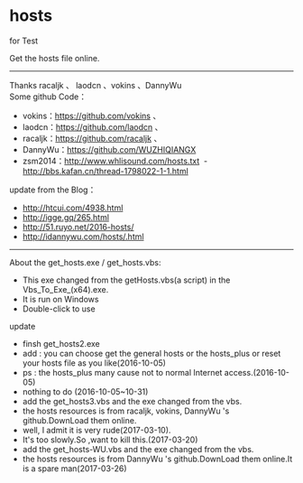 # hosts
for Test

Get the hosts file online.
***
Thanks racaljk 、 laodcn 、vokins 、DannyWu <br>
Some github Code：
 - vokins：https://github.com/vokins 、
 - laodcn：https://github.com/laodcn 、
 - racaljk：https://github.com/racaljk 、
 - DannyWu：https://github.com/WUZHIQIANGX
 - zsm2014：http://www.whlisound.com/hosts.txt
  - http://bbs.kafan.cn/thread-1798022-1-1.html
 
update from the Blog：
 - http://htcui.com/4938.html
 - http://igge.gq/265.html
 - http://51.ruyo.net/2016-hosts/
 - http://idannywu.com/hosts/.html

***
About the get_hosts.exe / get_hosts.vbs:
 - This exe changed from the getHosts.vbs(a script) in the Vbs_To_Exe_(x64).exe.
 - It is run on Windows
 - Double-click to use


update
- finsh get_hosts2.exe
 - add : you can choose get the general hosts or the hosts_plus or reset your hosts file as you like(2016-10-05)
 - ps : the hosts_plus many cause not to normal Internet access.(2016-10-05)
 - nothing to do (2016-10-05~10-31)
- add the get_hosts3.vbs and the exe changed from the vbs.
 - the hosts resources is from racaljk, vokins, DannyWu 's github.DownLoad them online.
 - well, I admit it is very rude(2017-03-10).
 - It's too slowly.So ,want to kill this.(2017-03-20)
- add the get_hosts-WU.vbs and the exe changed from the vbs.
- the hosts resources is from DannyWu 's github.DownLoad them online.It is a spare man(2017-03-26)
 
 
 
